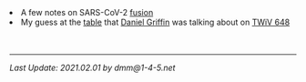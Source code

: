 
<li> A few notes on SARS-CoV-2 <a href="./fusion.pdf">fusion</a>
<li>My guess at the
<a href="./images/twiv648.jpg">table</a>
that
<a href="https://parasiteswithoutborders.com/daniel-griffin-md-phd/">
Daniel Griffin</a> was talking about on
<a href="https://www.microbe.tv/twiv/twiv-648/">TWiV 648</a>    
<br>
<br>
<br>
<hr>
<i>Last Update: 2021.02.01 by dmm@1-4-5.net


